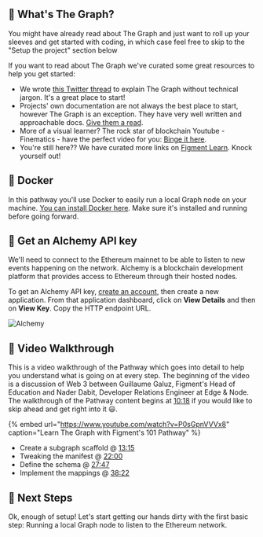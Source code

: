 ## 🤔 What's The Graph?

You might have already read about The Graph and just want to roll up your sleeves and get started with coding, in which case feel free to skip to the "Setup the project" section below

If you want to read about The Graph we've curated some great resources to help you get started:

- We wrote [this Twitter thread](https://twitter.com/sprngtheory/status/1425137466789486592) to explain The Graph without technical jargon. It's a great place to start!
- Projects' own documentation are not always the best place to start, however The Graph is an exception. They have very well written and approachable docs. [Give them a read](https://thegraph.com/docs/about/introduction).
- More of a visual learner? The rock star of blockchain Youtube - Finematics - have the perfect video for you: [Binge it here](https://www.youtube.com/watch?v=7gC7xJ_98r8).
- You're still here?? We have curated more links on [Figment Learn](https://learn.figment.io/protocols/thegraph). Knock yourself out!

## 🐳 Docker

In this pathway you'll use Docker to easily run a local Graph node on your machine. [You can install Docker here](https://www.docker.com). Make sure it's installed and running before going forward.

## 🔑 Get an Alchemy API key

We'll need to connect to the Ethereum mainnet to be able to listen to new events happening on the network. Alchemy is a blockchain development platform that provides access to Ethereum through their hosted nodes.

To get an Alchemy API key, [create an account](https://www.alchemy.com/), then create a new application. From that application dashboard, click on **View Details** and then on **View Key**. Copy the HTTP endpoint URL.

![Alchemy](https://raw.githubusercontent.com/figment-networks/learn-tutorials/master/assets/the-graph/alchemy-view-api-key.png)

## 🎥 Video Walkthrough

This is a video walkthrough of the Pathway which goes into detail to help you understand what is going on at every step.
The beginning of the video is a discussion of Web 3 between Guillaume Galuz, Figment's Head of Education and Nader Dabit, Developer Relations Engineer at Edge & Node. The walkthrough of the Pathway content begins at [10:18](https://www.youtube.com/watch?v=P0sGpnVVVx8?t=621) if you would like to skip ahead and get right into it 😃.

{% embed url="https://www.youtube.com/watch?v=P0sGpnVVVx8" caption="Learn The Graph with Figment's 101 Pathway" %}

- Create a subgraph scaffold @ [13:15](https://youtu.be/P0sGpnVVVx8?t=791)
- Tweaking the manifest @ [22:00](https://youtu.be/P0sGpnVVVx8?t=1320)
- Define the schema @ [27:47](https://youtu.be/P0sGpnVVVx8?t=1667)
- Implement the mappings @ [38:22](https://youtu.be/P0sGpnVVVx8?t=2297)

## 👣 Next Steps

Ok, enough of setup! Let's start getting our hands dirty with the first basic step: Running a local Graph node to listen to the Ethereum network.
